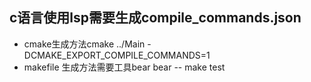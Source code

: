 ## c语言使用lsp需要生成compile_commands.json
- cmake生成方法cmake ../Main -DCMAKE_EXPORT_COMPILE_COMMANDS=1
- makefile 生成方法需要工具bear bear -- make test

